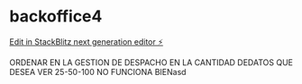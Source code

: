# backoffice4

[Edit in StackBlitz next generation editor ⚡️](https://stackblitz.com/~/github.com/pubnicaragua/backoffice4)

ORDENAR EN LA GESTION DE DESPACHO
EN LA CANTIDAD DEDATOS QUE DESEA VER 25-50-100 NO FUNCIONA BIENasd
